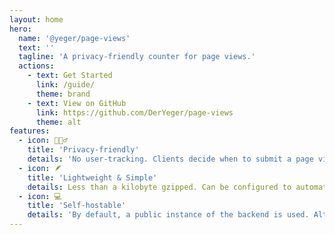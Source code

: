 ```yaml
---
layout: home
hero:
  name: '@yeger/page-views'
  text: ''
  tagline: 'A privacy-friendly counter for page views.'
  actions:
    - text: Get Started
      link: /guide/
      theme: brand
    - text: View on GitHub
      link: https://github.com/DerYeger/page-views
      theme: alt
features:
  - icon: 🕵🏻‍♂️
    title: 'Privacy-friendly'
    details: 'No user-tracking. Clients decide when to submit a page view.'
  - icon: 🪶
    title: 'Lightweight & Simple'
    details: Less than a kilobyte gzipped. Can be configured to automatically submit views, even after client-side navigation.
  - icon: 💻
    title: 'Self-hostable'
    details: 'By default, a public instance of the backend is used. Alternatively, a self-hosted instance or a custom backend adhering to the scheme can be used.'
---
```


<DeployOnRailwayButton style="margin-top: 2rem;" />
<ViewCounter />
